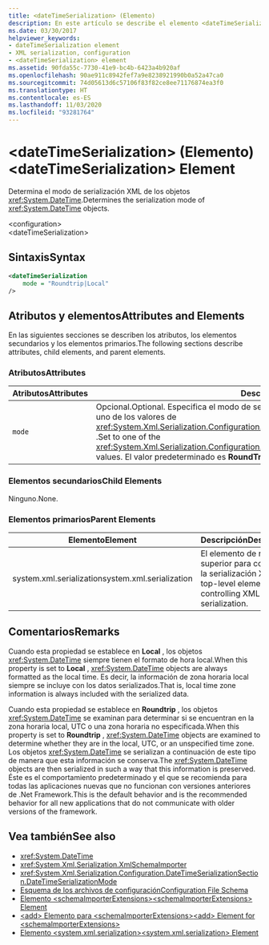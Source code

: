 ```yaml
---
title: <dateTimeSerialization> (Elemento)
description: En este artículo se describe el elemento <dateTimeSerialization>, que determina el modo de serialización de los objetos DateTime.
ms.date: 03/30/2017
helpviewer_keywords:
- dateTimeSerialization element
- XML serialization, configuration
- <dateTimeSerialization> element
ms.assetid: 90fda55c-7730-41e9-bc4b-6423a4b920af
ms.openlocfilehash: 90ae911c8942fef7a9e8238921990b0a52a47ca0
ms.sourcegitcommit: 74d05613d6c57106f83f82ce8ee71176874ea3f0
ms.translationtype: HT
ms.contentlocale: es-ES
ms.lasthandoff: 11/03/2020
ms.locfileid: "93281764"
---
```

# <a name="datetimeserialization-element"></a><span data-ttu-id="0eb3d-103">\<dateTimeSerialization> (Elemento)</span><span class="sxs-lookup"><span data-stu-id="0eb3d-103">\<dateTimeSerialization> Element</span></span>
<span data-ttu-id="0eb3d-104">Determina el modo de serialización XML de los objetos <xref:System.DateTime>.</span><span class="sxs-lookup"><span data-stu-id="0eb3d-104">Determines the serialization mode of <xref:System.DateTime> objects.</span></span>  
  
 \<configuration>  
\<dateTimeSerialization>  
  
## <a name="syntax"></a><span data-ttu-id="0eb3d-105">Sintaxis</span><span class="sxs-lookup"><span data-stu-id="0eb3d-105">Syntax</span></span>  
  
```xml  
<dateTimeSerialization  
    mode = "Roundtrip|Local"  
/>  
```  
  
## <a name="attributes-and-elements"></a><span data-ttu-id="0eb3d-106">Atributos y elementos</span><span class="sxs-lookup"><span data-stu-id="0eb3d-106">Attributes and Elements</span></span>  
 <span data-ttu-id="0eb3d-107">En las siguientes secciones se describen los atributos, los elementos secundarios y los elementos primarios.</span><span class="sxs-lookup"><span data-stu-id="0eb3d-107">The following sections describe attributes, child elements, and parent elements.</span></span>  
  
### <a name="attributes"></a><span data-ttu-id="0eb3d-108">Atributos</span><span class="sxs-lookup"><span data-stu-id="0eb3d-108">Attributes</span></span>  
  
|<span data-ttu-id="0eb3d-109">Atributos</span><span class="sxs-lookup"><span data-stu-id="0eb3d-109">Attributes</span></span>|<span data-ttu-id="0eb3d-110">Descripción</span><span class="sxs-lookup"><span data-stu-id="0eb3d-110">Description</span></span>|  
|----------------|-----------------|  
|`mode`|<span data-ttu-id="0eb3d-111">Opcional.</span><span class="sxs-lookup"><span data-stu-id="0eb3d-111">Optional.</span></span> <span data-ttu-id="0eb3d-112">Especifica el modo de serialización.</span><span class="sxs-lookup"><span data-stu-id="0eb3d-112">Specifies the serialization mode.</span></span> <span data-ttu-id="0eb3d-113">Establece uno de los valores de <xref:System.Xml.Serialization.Configuration.DateTimeSerializationSection.DateTimeSerializationMode> .</span><span class="sxs-lookup"><span data-stu-id="0eb3d-113">Set to one of the <xref:System.Xml.Serialization.Configuration.DateTimeSerializationSection.DateTimeSerializationMode> values.</span></span> <span data-ttu-id="0eb3d-114">El valor predeterminado es **RoundTrip**.</span><span class="sxs-lookup"><span data-stu-id="0eb3d-114">The default is **RoundTrip**.</span></span>|  
  
### <a name="child-elements"></a><span data-ttu-id="0eb3d-115">Elementos secundarios</span><span class="sxs-lookup"><span data-stu-id="0eb3d-115">Child Elements</span></span>  
 <span data-ttu-id="0eb3d-116">Ninguno.</span><span class="sxs-lookup"><span data-stu-id="0eb3d-116">None.</span></span>  
  
### <a name="parent-elements"></a><span data-ttu-id="0eb3d-117">Elementos primarios</span><span class="sxs-lookup"><span data-stu-id="0eb3d-117">Parent Elements</span></span>  
  
|<span data-ttu-id="0eb3d-118">Elemento</span><span class="sxs-lookup"><span data-stu-id="0eb3d-118">Element</span></span>|<span data-ttu-id="0eb3d-119">Descripción</span><span class="sxs-lookup"><span data-stu-id="0eb3d-119">Description</span></span>|  
|-------------|-----------------|  
|<span data-ttu-id="0eb3d-120">system.xml.serialization</span><span class="sxs-lookup"><span data-stu-id="0eb3d-120">system.xml.serialization</span></span>|<span data-ttu-id="0eb3d-121">El elemento de nivel superior para controlar la serialización XML.</span><span class="sxs-lookup"><span data-stu-id="0eb3d-121">The top-level element for controlling XML serialization.</span></span>|  
  
## <a name="remarks"></a><span data-ttu-id="0eb3d-122">Comentarios</span><span class="sxs-lookup"><span data-stu-id="0eb3d-122">Remarks</span></span>  

<span data-ttu-id="0eb3d-123">Cuando esta propiedad se establece en **Local** , los objetos <xref:System.DateTime> siempre tienen el formato de hora local.</span><span class="sxs-lookup"><span data-stu-id="0eb3d-123">When this property is set to **Local** , <xref:System.DateTime> objects are always formatted as the local time.</span></span> <span data-ttu-id="0eb3d-124">Es decir, la información de zona horaria local siempre se incluye con los datos serializados.</span><span class="sxs-lookup"><span data-stu-id="0eb3d-124">That is, local time zone information is always included with the serialized data.</span></span>
  
<span data-ttu-id="0eb3d-125">Cuando esta propiedad se establece en **Roundtrip** , los objetos <xref:System.DateTime> se examinan para determinar si se encuentran en la zona horaria local, UTC o una zona horaria no especificada.</span><span class="sxs-lookup"><span data-stu-id="0eb3d-125">When this property is set to **Roundtrip** , <xref:System.DateTime> objects are examined to determine whether they are in the local, UTC, or an unspecified time zone.</span></span> <span data-ttu-id="0eb3d-126">Los objetos <xref:System.DateTime> se serializan a continuación de este tipo de manera que esta información se conserva.</span><span class="sxs-lookup"><span data-stu-id="0eb3d-126">The <xref:System.DateTime> objects are then serialized in such a way that this information is preserved.</span></span> <span data-ttu-id="0eb3d-127">Éste es el comportamiento predeterminado y el que se recomienda para todas las aplicaciones nuevas que no funcionan con versiones anteriores de .Net Framework.</span><span class="sxs-lookup"><span data-stu-id="0eb3d-127">This is the default behavior and is the recommended behavior for all new applications that do not communicate with older versions of the framework.</span></span>  
  
## <a name="see-also"></a><span data-ttu-id="0eb3d-128">Vea también</span><span class="sxs-lookup"><span data-stu-id="0eb3d-128">See also</span></span>

- <xref:System.DateTime>
- <xref:System.Xml.Serialization.XmlSchemaImporter>
- <xref:System.Xml.Serialization.Configuration.DateTimeSerializationSection.DateTimeSerializationMode>
- [<span data-ttu-id="0eb3d-129">Esquema de los archivos de configuración</span><span class="sxs-lookup"><span data-stu-id="0eb3d-129">Configuration File Schema</span></span>](../../framework/configure-apps/file-schema/index.md)
- [<span data-ttu-id="0eb3d-130">Elemento \<schemaImporterExtensions></span><span class="sxs-lookup"><span data-stu-id="0eb3d-130">\<schemaImporterExtensions> Element</span></span>](schemaimporterextensions-element.md)
- [<span data-ttu-id="0eb3d-131">\<add> Elemento para \<schemaImporterExtensions></span><span class="sxs-lookup"><span data-stu-id="0eb3d-131">\<add> Element for \<schemaImporterExtensions></span></span>](add-element-for-schemaimporterextensions.md)
- [<span data-ttu-id="0eb3d-132">Elemento \<system.xml.serialization></span><span class="sxs-lookup"><span data-stu-id="0eb3d-132">\<system.xml.serialization> Element</span></span>](system-xml-serialization-element.md)
